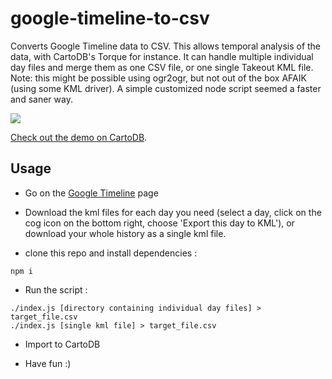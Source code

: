 # google-timeline-to-csv
Converts Google Timeline data to CSV. This allows temporal analysis of the data, with CartoDB's Torque for instance.
It can handle multiple individual day files and merge them as one CSV file, or one single Takeout KML file.
Note: this might be possible using ogr2ogr, but not out of the box AFAIK (using some KML driver). A simple customized node script seemed a faster and saner way.

[![](https://raw.githubusercontent.com/nerik/google-timeline-to-csv/master/test/screenshot.png)](https://nerik.cartodb.com/viz/ef3108ae-984e-11e5-8415-0ecd1babdde5/public_map)

[Check out the demo on CartoDB](https://nerik.cartodb.com/viz/ef3108ae-984e-11e5-8415-0ecd1babdde5/public_map).

## Usage

- Go on the [Google Timeline](https://www.google.com/maps/timeline) page

- Download the kml files for each day you need (select a day, click on the cog icon on the bottom right, choose 'Export this day to KML'), or download your whole history as a single kml file.

- clone this repo and install dependencies :
```
npm i
```

- Run the script :
```
./index.js [directory containing individual day files] > target_file.csv
./index.js [single kml file] > target_file.csv
```

- Import to CartoDB

- Have fun :)
